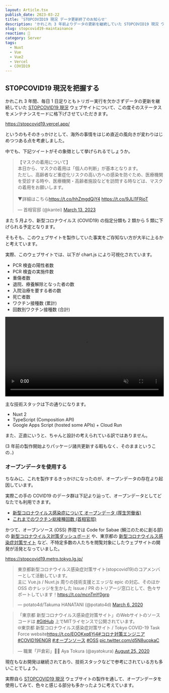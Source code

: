 ```yaml
---
layout: Article.tsx
publish_date: 2023-03-22
title: 'STOPCOVID19 現況 データ更新終了のお知らせ'
description: 'かれこれ 3 年前よりデータの更新を継続していた STOPCOVID19 現況 ウェブサイトのステータスをメンテナンスモードに格下げさせていただきます。'
slug: stopcovid19-maintainance
reaction: 💉
category: Server
tags:
  - Nuxt
  - Vue
  - Vue2
  - Vercel
  - COVID19
---
```


## STOPCOVID19 現況を把握する

かれこれ 3 年間、毎日 1
日足りともトリガー実行を欠かさずデータの更新を継続していた
[STOPCOVID19 現況](https://stopcovid19.vercel.app/)
ウェブサイトについて、この度そのステータスをメンテナンスモードに格下げさせていただきます。

https://stopcovid19.vercel.app/

というのもそのきっかけとして、海外の事情をはじめ直近の風向きが変わりはじめつつある点を考慮しました。

中でも、下記ツイートがその象徴として挙げられるでしょうか。

<blockquote class="twitter-tweet"><p lang="ja" dir="ltr">【マスクの着用について】<br>本日から、マスクの着用は「個人の判断」が基本となります。<br>ただし、高齢者など重症化リスクの高い方への感染を防ぐため、医療機関を受診する時や、医療機関・高齢者施設などを訪問する時などは、マスクの着用をお願いします。<br> <br>▼詳細はこちら<a href="https://t.co/hhZmgdQjY4">https://t.co/hhZmgdQjY4</a> <a href="https://t.co/9JLl1FRioT">https://t.co/9JLl1FRioT</a></p>&mdash; 首相官邸 (@kantei) <a href="https://twitter.com/kantei/status/1635156626675212290?ref_src=twsrc%5Etfw">March 13, 2023</a></blockquote> <script async src="https://platform.twitter.com/widgets.js" charset="utf-8"></script>

また 5 月より、新型コロナウイルス (COVID19) の指定分類も 2 類から 5
類に下げられる予定となります。

そもそも、このウェブサイトを製作していた事実をご存知ない方が大半に上るかと考えています。

実際、このウェブサイトでは、以下が chart.js により可視化されています。

- PCR 検査の陽性者数
- PCR 検査の実施件数
- 重傷者数
- 退院、療養解除となった者の数
- 入院治療を要する者の数
- 死亡者数
- ワクチン接種数 (累計)
- 回数別ワクチン接種数 (合計)

<video controls playsinline width="100%" autoplay loop muted="true" type="video/mp4" src="https://i.imgur.com/wfCE1Ma.mp4">
  Sorry, your browser doesn't support embedded videos.
</video>

主な技術スタックは下の通りになります。

- Nuxt 2
- TypeScript (Composition API)
- Google Apps Script (hosted some APIs) + Cloud Run

また、正直にいうと、ちゃんと設計の考えられている訳ではありません。

(3 年前の製作開始よりパッケージ諸共更新する暇もなく、そのままというこの..)

### オープンデータを使用する

ちなみに、これを製作するきっかけになったのが、オープンデータの存在より起因しています。

実際この手の COVID19
のデータ群は下記より辿って、オープンデータとしてどなたでも利用できます。

- [新型コロナウイルス感染症について オープンデータ (厚生労働省)](https://www.mhlw.go.jp/stf/covid-19/open-data.html)
- [これまでのワクチン総接種回数 (首相官邸)](https://www.kantei.go.jp/jp/headline/kansensho/vaccine.html)

かつて、オープンソース (OSS) 界隈では Code for Sabae (鯖江のために創る部) の
[新型コロナウイルス対策ダッシュボード](https://www.stopcovid19.jp/) や、東京都の
[新型コロナウイルス感染症対策サイト](https://stopcovid19.metro.tokyo.lg.jp/)
など、不特定多数の人たちを閲覧対象にしたウェブサイトの開発が活発となっていました。

https://stopcovid19.metro.tokyo.lg.jp/

<blockquote class="twitter-tweet"><p lang="ja" dir="ltr">東京都新型コロナウイルス感染症対策サイト(stopcovid19)のコアメンバーとして活動しています。<br>主に Vue.js / Nuxt.js 周りの技術支援とエッジな epic の対応、そのほか OSS のナレッジを生かした Issue / PR のトリアージ窓口として、色々サポートしています！<a href="https://t.co/mcnTmY0grp">https://t.co/mcnTmY0grp</a></p>&mdash; potato4d/Takuma HANATANI (@potato4d) <a href="https://twitter.com/potato4d/status/1235873361688846338?ref_src=twsrc%5Etfw">March 6, 2020</a></blockquote> <script async src="https://platform.twitter.com/widgets.js" charset="utf-8"></script>

<blockquote class="twitter-tweet"><p lang="ja" dir="ltr">「東京都 新型コロナウイルス感染症対策サイト」のWebサイトのソースコードは <a href="https://twitter.com/hashtag/GitHub?src=hash&amp;ref_src=twsrc%5Etfw">#GitHub</a> 上でMITライセンスで公開されています。<br>🌐東京都 新型コロナウイルス感染症対策サイト / Tokyo COVID-19 Task Force website<a href="https://t.co/EOOKxq6Yi4">https://t.co/EOOKxq6Yi4</a><a href="https://twitter.com/hashtag/%E3%82%B3%E3%83%AD%E3%83%8A%E5%AF%BE%E7%AD%96%E3%82%A8%E3%83%B3%E3%82%B8%E3%83%8B%E3%82%A2?src=hash&amp;ref_src=twsrc%5Etfw">#コロナ対策エンジニア</a> <a href="https://twitter.com/hashtag/COVID19ENGR?src=hash&amp;ref_src=twsrc%5Etfw">#COVID19ENGR</a> <a href="https://twitter.com/hashtag/%E3%82%AA%E3%83%BC%E3%83%97%E3%83%B3%E3%82%BD%E3%83%BC%E3%82%B9?src=hash&amp;ref_src=twsrc%5Etfw">#オープンソース</a> <a href="https://twitter.com/hashtag/OSS?src=hash&amp;ref_src=twsrc%5Etfw">#OSS</a> <a href="https://t.co/d5N8ucpkaC">pic.twitter.com/d5N8ucpkaC</a></p>&mdash; 職業「戸倉彩」👩‍💻 Aya Tokura (@ayatokura) <a href="https://twitter.com/ayatokura/status/1298096532189667329?ref_src=twsrc%5Etfw">August 25, 2020</a></blockquote> <script async src="https://platform.twitter.com/widgets.js" charset="utf-8"></script>

現在もなお開発は継続されており、技術スタックなどで参考にされている方も多いことでしょう。

実際自ら [STOPCOVID19 現況](https://stopcovid19.vercel.app/)
ウェブサイトの製作を通して、オープンデータを使用してみて、色々と感じる部分も多かったように考えています。
